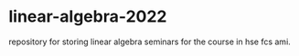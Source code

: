 # linear-algebra-2022
repository for storing linear algebra seminars for the course in hse fcs ami.
